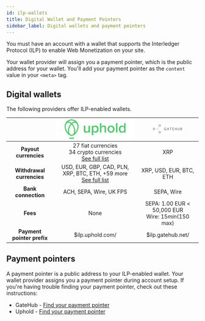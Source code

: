 ```yaml
---
id: ilp-wallets
title: Digital Wallet and Payment Pointers
sidebar_label: Digital wallets and payment pointers
---
```


You must have an account with a wallet that supports the Interledger Protocol (ILP) to enable Web Monetization on your site.

Your wallet provider will assign you a payment pointer, which is the public address for your wallet. You'll add your payment pointer as the `content` value in your `<meta>` tag.

## Digital wallets

The following providers offer ILP-enabled wallets.

| | <center><img src="./assets/uphold.svg" /></center> | <center><img src="./assets/gatehub.png" /></center> |
| :-: |:-:|:-:|
| **Payout currencies** | 27 fiat currencies <br /> 34 crypto currencies <br /> [See full list](https://uphold.com/en/transparency) | XRP |
| **Withdrawal currencies** | USD, EUR, GBP, CAD, PLN, XRP, BTC, ETH, +59 more <br /> [See full list](https://uphold.com/en/transparency) | XRP, USD, EUR, BTC, ETH |
| **Bank connection** | ACH, SEPA, Wire, UK FPS | SEPA, Wire |
| **Fees** | None | SEPA: 1.00 EUR < 50,000 EUR<br />Wire: $15 min ($150 max) |
| **Payment pointer prefix** | $ilp.uphold.com/ | $ilp.gatehub.net/	|

## Payment pointers

A payment pointer is a public address to your ILP-enabled wallet. Your wallet provider assigns you a payment pointer during account setup. If you're having trouble finding your payment pointer, check out these instructions:

* GateHub - [Find your payment pointer](gatehub#find-your-payment-pointer)
* Uphold - [Find your payment pointer](uphold#find-your-payment-pointer)
